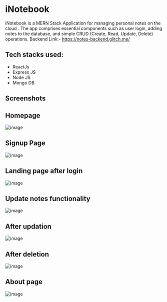 # iNotebook

iNotebook is a MERN Stack Application for managing personal notes on the cloud . The app comprises essential components such as user login, adding notes to the database, and simple CRUD (Create, Read, Update, Delete) operations.
Backend Link:- https://notes-backend.glitch.me/

## Tech stacks used:

- ReactJs
- Express JS
- Node JS
- Mongo DB 

## Screenshots

## Homepage
![image](https://github.com/manasjain1912/iNotebook/assets/77676910/92dd57f0-556d-4a25-ab00-1c917e8ed5f6)

## Signup Page
![image](https://github.com/manasjain1912/iNotebook/assets/77676910/5469dd57-a0c3-41ed-b373-5f7cc7855f0a)

## Landing page after login
![image](https://github.com/manasjain1912/iNotebook/assets/77676910/9e353945-58f5-4cdb-a9ef-b9288465a914)

## Update notes functionality
![image](https://github.com/manasjain1912/iNotebook/assets/77676910/94b5776c-f99a-40be-86ee-7324dcf6bceb)

## After updation
![image](https://github.com/manasjain1912/iNotebook/assets/77676910/d326284a-4583-4174-bdd2-4ecd05647b64)

## After deletion
![image](https://github.com/manasjain1912/iNotebook/assets/77676910/80b6bbdf-2b76-4a9a-b470-2a0878686d4c)

## About page
![image](https://github.com/manasjain1912/iNotebook/assets/77676910/3f02936f-41fd-43f7-a53d-f07733481fa6)
